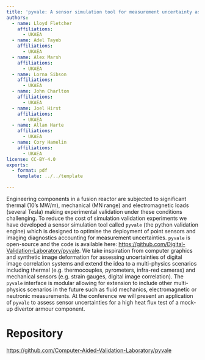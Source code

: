 ```yaml
---
title: 'pyvale: A sensor simulation tool for measurement uncertainty assessment and optimising validation experiments for engineering components. '
authors:
  - name: Lloyd Fletcher
    affiliations:
      - UKAEA
  - name: Adel Tayeb
    affiliations:
      - UKAEA
  - name: Alex Marsh
    affiliations:
      - UKAEA
  - name: Lorna Sibson
    affiliations:
      - UKAEA
  - name: John Charlton
    affiliations:
      - UKAEA
  - name: Joel Hirst
    affiliations:
      - UKAEA
  - name: Allan Harte
    affiliations:
      - UKAEA
  - name: Cory Hamelin
    affiliations:
      - UKAEA
license: CC-BY-4.0
exports:
  - format: pdf
    template: ../../template

---
```


Engineering components in a fusion reactor are subjected to significant thermal (10’s MW/m), mechanical (MN range) and electromagnetic loads (several Tesla) making experimental validation under these conditions challenging. To reduce the cost of simulation validation experiments we have developed a sensor simulation tool called `pyvale` (the python validation engine) which is designed to optimise the deployment of point sensors and imaging diagnostics accounting for measurement uncertainties. `pyvale` is open-source and the code is available here: https://github.com/Digital-Validation-Laboratory/pyvale. We take inspiration from computer graphics and synthetic image deformation for assessing uncertainties of digital image correlation systems and extend the idea to a multi-physics scenarios including thermal (e.g. thermocouples, pyrometers, infra-red cameras) and mechanical sensors (e.g. strain gauges, digital image correlation). The `pyvale` interface is modular allowing for extension to include other multi-physics scenarios in the future such as fluid mechanics, electromagnetic or neutronic measurements. At the conference we will present an application of `pyvale` to assess sensor uncertainties for a high heat flux test of a mock-up divertor armour component. 


# Repository
https://github.com/Computer-Aided-Validation-Laboratory/pyvale

